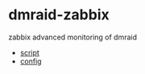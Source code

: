 # dmraid-zabbix
zabbix advanced monitoring of dmraid


* [script](https://github.com/matusso/zabbix-modules/blob/master/config/etc/zabbix/scripts/dmraid-monitor.sh) 
* [config](https://github.com/matusso/zabbix-modules/blob/master/config/etc/zabbix/zabbix_agentd.conf)
